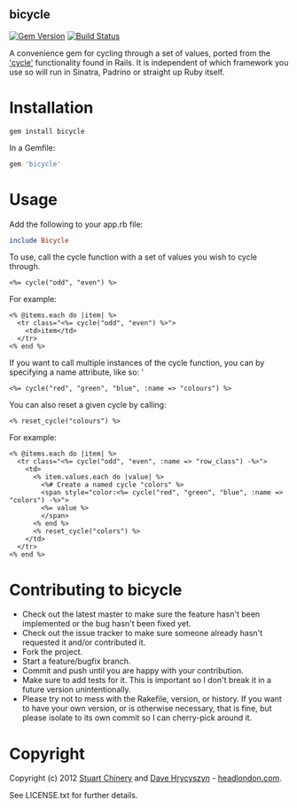 bicycle
-------

[![Gem Version](https://badge.fury.io/rb/bicycle.svg)](http://badge.fury.io/rb/bicycle)
[![Build Status](https://travis-ci.org/sleepingstu/bicycle.svg?branch=master)](https://travis-ci.org/sleepingstu/bicycle)

A convenience gem for cycling through a set of values, ported from the ['cycle'](http://api.rubyonrails.org/classes/ActionView/Helpers/TextHelper.html#method-i-cycle) functionality found in Rails. It is independent of which framework you use so will run in Sinatra, Padrino or straight up Ruby itself.

Installation
============

```
gem install bicycle
```

In a Gemfile:

```ruby
gem 'bicycle'
```

Usage
=====

Add the following to your app.rb file:

```ruby
include Bicycle
```

To use, call the cycle function with a set of values you wish to cycle through.

```erb
<%= cycle("odd", "even") %>
```

For example:

```erb
<% @items.each do |item| %>
  <tr class="<%= cycle("odd", "even") %>">
    <td>item</td>
  </tr>
<% end %>
```

If you want to call multiple instances of the cycle function, you can by specifying a name attribute, like so: '

```erb
<%= cycle("red", "green", "blue", :name => "colours") %>
```

You can also reset a given cycle by calling:

```erb
<% reset_cycle("colours") %>
```

For example:

```erb
<% @items.each do |item| %>
  <tr class="<%= cycle("odd", "even", :name => "row_class") -%>">
    <td>
      <% item.values.each do |value| %>
        <%# Create a named cycle "colors" %>
        <span style="color:<%= cycle("red", "green", "blue", :name => "colors") -%>">
        <%= value %>
        </span>
      <% end %>
      <% reset_cycle("colors") %>
    </td>
  </tr>
<% end %>
```

Contributing to bicycle
=======================

* Check out the latest master to make sure the feature hasn't been implemented or the bug hasn't been fixed yet.
* Check out the issue tracker to make sure someone already hasn't requested it and/or contributed it.
* Fork the project.
* Start a feature/bugfix branch.
* Commit and push until you are happy with your contribution.
* Make sure to add tests for it. This is important so I don't break it in a future version unintentionally.
* Please try not to mess with the Rakefile, version, or history. If you want to have your own version, or is otherwise necessary, that is fine, but please isolate to its own commit so I can cherry-pick around it.

Copyright
=========

Copyright (c) 2012 [Stuart Chinery](http://www.headlondon.com/who-we-are#stuart-chinery) and [Dave Hrycyszyn](http://www.headlondon.com/who-we-are#david-hrycyszyn) - [headlondon.com](http://www.headlondon.com).

See LICENSE.txt for further details.